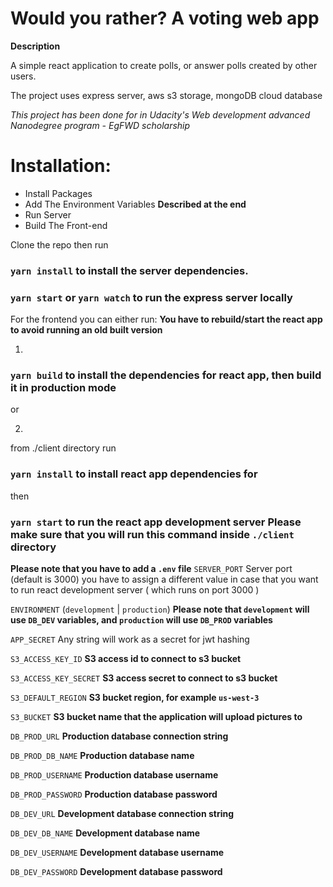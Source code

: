 # Would you rather? A voting web app


**Description**

A simple react application to create polls, or answer polls created by other users.

The project uses express server, aws s3 storage, mongoDB cloud database

*This project has been done for in Udacity's Web development advanced Nanodegree program - EgFWD scholarship*

# Installation:
- Install Packages
- Add The Environment Variables **Described at the end**
- Run Server
- Build The Front-end

Clone the repo then run

### `yarn install` to install the server dependencies.

### `yarn start` or `yarn watch` to run the express server locally

For the frontend you can either run:
**You have to rebuild/start the react app to avoid running an old built version**

1)
### `yarn build` to install the dependencies for react app, then build it in production mode

or

2)
from ./client directory run
### `yarn install` to install react app dependencies for
then
### `yarn start` to run the react app development server **Please make sure that you will run this command inside `./client` directory**

**Please note that you have to add a `.env` file**
`SERVER_PORT` Server port (default is 3000) you have to assign a different value in case that you want to run react development server ( which runs on port 3000 )

`ENVIRONMENT` (`development` | `production`) **Please note that `development` will use `DB_DEV` variables, and `production` will use `DB_PROD` variables**

`APP_SECRET` Any string will work as a secret for jwt hashing


`S3_ACCESS_KEY_ID` **S3 access id to connect to s3 bucket**

`S3_ACCESS_KEY_SECRET` **S3 access secret to connect to s3 bucket**

`S3_DEFAULT_REGION` **S3 bucket region, for example `us-west-3`**

`S3_BUCKET` **S3 bucket name that the application will upload pictures to**




`DB_PROD_URL` **Production database connection string**

`DB_PROD_DB_NAME` **Production database name**

`DB_PROD_USERNAME` **Production database username**

`DB_PROD_PASSWORD` **Production database password**


`DB_DEV_URL` **Development database connection string**

`DB_DEV_DB_NAME` **Development database name**

`DB_DEV_USERNAME` **Development database username**

`DB_DEV_PASSWORD` **Development database password**


